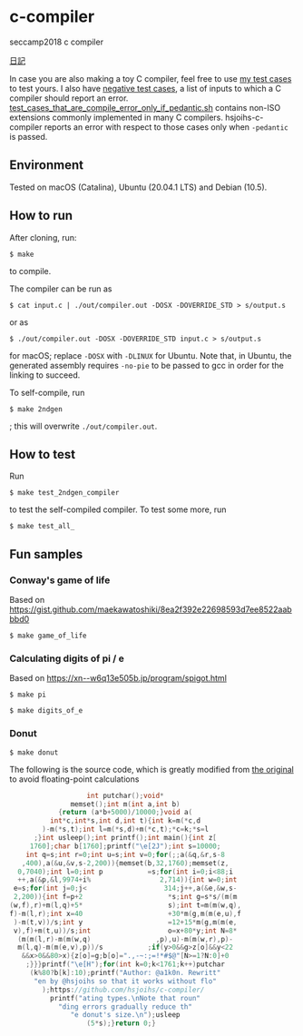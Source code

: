 # c-compiler
seccamp2018 c compiler

[日記](https://github.com/hsjoihs/c-compiler/blob/master/misc/diary.md)

In case you are also making a toy C compiler, feel free to use [my test cases](./test_cases.sh) to test yours. I also have [negative test cases](./test_compile_error.sh), a list of inputs to which a C compiler should report an error. [test_cases_that_are_compile_error_only_if_pedantic.sh](./test_cases_that_are_compile_error_only_if_pedantic.sh) contains non-ISO extensions commonly implemented in many C compilers. hsjoihs-c-compiler reports an error with respect to those cases only when `-pedantic` is passed.

## Environment

Tested on macOS (Catalina), Ubuntu (20.04.1 LTS) and Debian (10.5).

## How to run

After cloning, run:

```
$ make
```

to compile.

The compiler can be run as 

```
$ cat input.c | ./out/compiler.out -DOSX -DOVERRIDE_STD > s/output.s
```

or as

```
$ ./out/compiler.out -DOSX -DOVERRIDE_STD input.c > s/output.s
```

for macOS; replace `-DOSX` with `-DLINUX` for Ubuntu. Note that, in Ubuntu, the generated assembly requires
`-no-pie` to be passed to gcc in order for the linking to succeed.


To self-compile, run 

```
$ make 2ndgen
```

; this will overwrite `./out/compiler.out`.

## How to test

Run

```
$ make test_2ndgen_compiler
```

to test the self-compiled compiler. To test some more, run 

```
$ make test_all_
```

## Fun samples

### Conway's game of life 

Based on https://gist.github.com/maekawatoshiki/8ea2f392e22698593d7ee8522aabbbd0

```
$ make game_of_life
```

### Calculating digits of pi / e 

Based on https://xn--w6q13e505b.jp/program/spigot.html
```
$ make pi
```

```
$ make digits_of_e
```

### Donut

```
$ make donut
```

The following is the source code, which is greatly modified from [the original](https://www.a1k0n.net/2011/07/20/donut-math.html) to avoid floating-point calculations

```c
                   int putchar();void*
               memset();int m(int a,int b)
            {return (a*b+5000)/10000;}void a(
          int*c,int*s,int d,int t){int k=m(*c,d
        )-m(*s,t);int l=m(*s,d)+m(*c,t);*c=k;*s=l
      ;}int usleep();int printf();int main(){int z[
     1760];char b[1760];printf("\e[2J");int s=10000;
    int q=s;int r=0;int u=s;int v=0;for(;;a(&q,&r,s-8
   ,400),a(&u,&v,s-2,200)){memset(b,32,1760);memset(z,
  0,7040);int l=0;int p           =s;for(int i=0;i<88;i
  ++,a(&p,&l,9974+i%                 2,714)){int w=0;int
 e=s;for(int j=0;j<                   314;j++,a(&e,&w,s-
 2,200)){int f=p+2                     *s;int g=s*s/(m(m
(w,f),r)+m(l,q)+5*                     s);int t=m(m(w,q),
f)-m(l,r);int x=40                     +30*m(g,m(m(e,u),f
 )-m(t,v))/s;int y                     =12+15*m(g,m(m(e, 
 v),f)+m(t,u))/s;int                   o=x+80*y;int N=8* 
  (m(m(l,r)-m(m(w,q)                ,p),u)-m(m(w,r),p)-  
  m(l,q)-m(m(e,v),p))/s           ;if(y>0&&g>z[o]&&y<22  
   &&x>0&&80>x){z[o]=g;b[o]=".,-~:;=!*#$@"[N>=1?N:0]+0
    ;}}}printf("\e[H");for(int k=0;k<1761;k++)putchar
     (k%80?b[k]:10);printf("Author: @a1k0n. Rewritt"
      "en by @hsjoihs so that it works without flo"
        );https://github.com/hsjoihs/c-compiler/
          printf("ating types.\nNote that roun"
            "ding errors gradually reduce th"
               "e donut's size.\n");usleep
                   (5*s);}return 0;}
```
